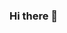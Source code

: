 ### Hi there 👋

<!--
**thejan25004/thejan25004** is a ✨ _special_ ✨ repository because its `README.md` (this file) appears on your GitHub profile.

Here are some ideas to get you started:

 🌱 I’m currently learning ...

-->
